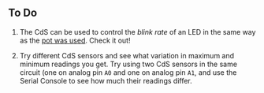 ## To Do ##

1.  The CdS can be used to control the *blink rate* of an LED in the same
way as the [pot was used](../3a-potentiometer/code.html).  Check it out!

2.  Try different CdS sensors and see what variation in maximum and
minimum readings you get.  Try using two CdS sensors in the same circuit
(one on analog pin `A0` and one on analog pin `A1`, and use the Serial Console
to see how much their readings differ.
